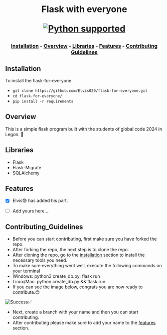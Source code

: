 <h1 align="center">
Flask with everyone

<a href="https://www.python.org/downloads/" target="_blank"><img src="https://img.shields.io/badge/python-3.8.x|%203.9.x-brightgreen.svg" alt="Python supported"></a>

</h1>

<h3 align="center">

[Installation](https://github.com/Elvis020/flask-for-everyone#installation) - [Overview](https://github.com/Elvis020/flask-for-everyone#overview) - [Libraries](https://github.com/Elvis020/flask-for-everyone#libraries) - [Features](https://github.com/Elvis020/flask-for-everyone#features) - [Contributing Guidelines](https://github.com/Elvis020/flask-for-everyone#Contributing_Guidelines)

</h3>

## Installation
To install the flask-for-everyone<br>
* ```git clone https://github.com/Elvis020/flask-for-everyone.git```
* ```cd flask-for-everyone/```
* ```pip install -r requirements```

## Overview
This is a simple flask program built with the students of global code 2024 in Legon. 🎉

## Libraries
* Flask
* Flask-Migrate
* SQLAlchemy

## Features
- [x] Elvis😎 has added his part.
- [ ] Add yours here....


## Contributing_Guidelines
  * Before you can start contributing, first make sure you have forked the repo.
  * After forking the repo, the next step is to clone the repo.
  * After cloning the repo, go to the [installation](https://github.com/Elvis020/flask-for-everyone#installation) section to install the necessary tools you need.
  * To make sure everything went well, execute the following commands on your terminal
  * Windows: python3 create_db.py; flask run
  * Linux/Mac: python create_db.py && flask run
  * If you can see the image below, congrats you are now ready to contribute.😊
   
   ![Success✅](https://github.com/Elvis020/flask-for-everyone/blob/main/code_run_success.png?raw=true)
  * Next, create a branch with your name and then you can start contributing.
  * After contributing please make sure to add your name to the [features](https://github.com/Elvis020/flask-for-everyone#features) section.





